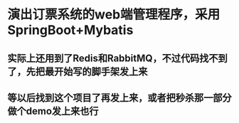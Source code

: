 # 演出订票系统的web端管理程序，采用SpringBoot+Mybatis
## 实际上还用到了Redis和RabbitMQ，不过代码找不到了，先把最开始写的脚手架发上来
## 等以后找到这个项目了再发上来，或者把秒杀那一部分做个demo发上来也行
